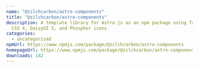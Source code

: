 ```yaml
---
name: "@zilchcarbon/astro-components"
title: "@zilchcarbon/astro-components"
description: A template library for Astro.js as an npm package using Tailwind
  CSS 4, DaisyUI 5, and Phosphor icons
categories:
  - uncategorized
npmUrl: https://www.npmjs.com/package/@zilchcarbon/astro-components
homepageUrl: https://www.npmjs.com/package/@zilchcarbon/astro-components
downloads: 142
---
```

